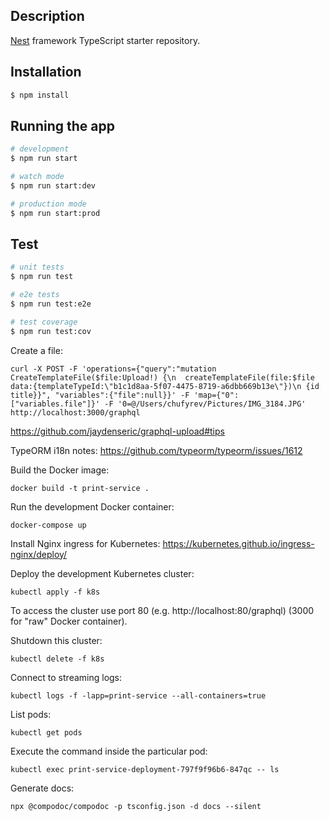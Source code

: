 ## Description

[Nest](https://github.com/nestjs/nest) framework TypeScript starter repository.

## Installation

```bash
$ npm install
```

## Running the app

```bash
# development
$ npm run start

# watch mode
$ npm run start:dev

# production mode
$ npm run start:prod
```

## Test

```bash
# unit tests
$ npm run test

# e2e tests
$ npm run test:e2e

# test coverage
$ npm run test:cov
```

Create a file:
```
curl -X POST -F 'operations={"query":"mutation CreateTemplateFile($file:Upload!) {\n  createTemplateFile(file:$file data:{templateTypeId:\"b1c1d8aa-5f07-4475-8719-a6dbb669b13e\"})\n {id title}}", "variables":{"file":null}}' -F 'map={"0":["variables.file"]}' -F '0=@/Users/chufyrev/Pictures/IMG_3184.JPG' http://localhost:3000/graphql
```

https://github.com/jaydenseric/graphql-upload#tips

TypeORM i18n notes: https://github.com/typeorm/typeorm/issues/1612

Build the Docker image:
```
docker build -t print-service .
```

Run the development Docker container:
```
docker-compose up
```

Install Nginx ingress for Kubernetes: https://kubernetes.github.io/ingress-nginx/deploy/

Deploy the development Kubernetes cluster:
```
kubectl apply -f k8s
```

To access the cluster use port 80 (e.g. http://localhost:80/graphql) (3000 for "raw" Docker container).

Shutdown this cluster:
```
kubectl delete -f k8s
```

Connect to streaming logs:
```
kubectl logs -f -lapp=print-service --all-containers=true
```

List pods:
```
kubectl get pods
```

Execute the command inside the particular pod:
```
kubectl exec print-service-deployment-797f9f96b6-847qc -- ls
```

Generate docs:
```
npx @compodoc/compodoc -p tsconfig.json -d docs --silent
```
